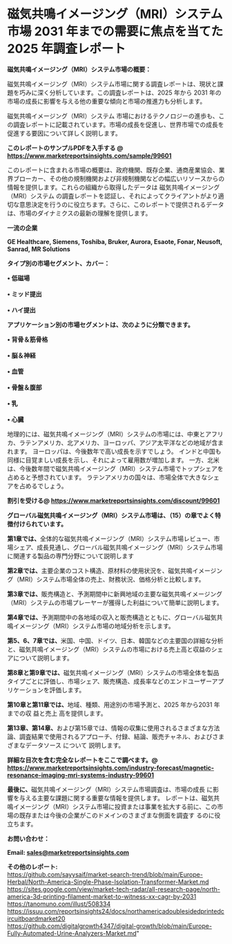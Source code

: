 # 磁気共鳴イメージング（MRI）システム 市場 2031 年までの需要に焦点を当てた 2025 年調査レポート

<strong><b>磁気共鳴イメージング（MRI）システム市場の概要：</b></strong>

磁気共鳴イメージング（MRI）システム市場に関する調査レポートは、現状と課題を巧みに深く分析しています。この調査レポートは、2025 年から 2031 年の市場の成長に影響を与える他の重要な傾向と市場の推進力も分析します。

磁気共鳴イメージング（MRI）システム 市場におけるテクノロジーの進歩も、この調査レポートに記載されています。市場の成長を促進し、世界市場での成長を促進する要因について詳しく説明します。

<strong>このレポートのサンプルPDFを入手する @ <a href=https://www.marketreportsinsights.com/sample/99601>https://www.marketreportsinsights.com/sample/99601</a></strong>

このレポートに含まれる市場の概要は、政府機関、既存企業、通商産業協会、業界ブローカー、その他の規制機関および非規制機関などの幅広いリソースからの情報を提供します。これらの組織から取得したデータは 磁気共鳴イメージング（MRI）システム の調査レポートを認証し、それによってクライアントがより適切な意思決定を行うのに役立ちます。さらに、このレポートで提供されるデータは、市場のダイナミクスの最新の理解を提供します。

<strong>一流の企業</strong>

<strong><b>GE Healthcare, Siemens, Toshiba, Bruker, Aurora, Esaote, Fonar, Neusoft, Sanrad, MR Solutions</b></strong>

<strong><b>タイプ別の市場セグメント、カバー：</b></strong>

<strong>• 低磁場<br><br>• ミッド提出<br><br>• ハイ提出</strong>

<strong><b>アプリケーション別の市場セグメントは、次のように分類できます。</b></strong>

<strong>• 背骨＆筋骨格<br><br>• 脳＆神経<br><br>• 血管<br><br>• 骨盤＆腹部<br><br>• 乳<br><br>• 心臓</strong>

 地理的には、磁気共鳴イメージング（MRI）システムの市場には、中東とアフリカ、ラテンアメリカ、北アメリカ、ヨーロッパ、アジア太平洋などの地域が含まれます。 ヨーロッパは、今後数年で高い成長を示すでしょう。 インドと中国も同様に目覚ましい成長を示し、それによって雇用数が増加します。 一方、北米は、今後数年間で磁気共鳴イメージング（MRI）システム市場でトップシェアを占めると予想されています。 ラテンアメリカの国々は、市場全体で大きなシェアを占めるでしょう。

<strong>割引を受ける@ <a href=https://www.marketreportsinsights.com/discount/99601>https://www.marketreportsinsights.com/discount/99601</a></strong>

<strong><b>グローバル磁気共鳴イメージング（MRI）システム市場は、（15）の章でよく特徴付けられています。</b></strong>

<strong><b>第</b></strong><strong><b>1章では、</b></strong>全体的な磁気共鳴イメージング（MRI）システム市場レビュー、市場シェア、成長見通し、グローバル磁気共鳴イメージング（MRI）システム市場に関連する製品の専門分野について説明します

<strong><b>第2章では、</b></strong>主要企業のコスト構造、原材料の使用状況を、磁気共鳴イメージング（MRI）システム市場全体の売上、財務状況、価格分析と比較します。

<strong><b>第3章では、</b></strong>販売構造と、予測期間中に新興地域の主要な磁気共鳴イメージング（MRI）システムの市場プレーヤーが獲得した利益について簡単に説明します。

<strong><b>第4章では、</b></strong>予測期間中の各地域の収入と販売構造とともに、グローバル磁気共鳴イメージング（MRI）システム市場の地域分析を示します。

<strong><b>第5、6、7章では、</b></strong>米国、中国、ドイツ、日本、韓国などの主要国の詳細な分析と、磁気共鳴イメージング（MRI）システムの市場における売上高と収益のシェアについて説明します。

<strong><b>第8章と第9章では、</b></strong>磁気共鳴イメージング（MRI）システムの市場全体を製品タイプごとに評価し、市場シェア、販売構造、成長率などのエンドユーザーアプリケーションを評価します。

<strong><b>第10章と第11章では、</b></strong>地域、種類、用途別の市場予測と、2025 年から2031 年までの収 益と売上 高を提供します。

<strong><b>第13章、第14章、</b></strong>および第15章では、情報の収集に使用されるさまざまな方法論、調査結果で使用されるアプローチ、付録、結論、販売チャネル、およびさまざまなデータソース について 説明します。

<strong>詳細な目次を含む完全なレポートをここで調べます。@ <a href=https://www.marketreportsinsights.com/industry-forecast/magnetic-resonance-imaging-mri-systems-industry-99601>https://www.marketreportsinsights.com/industry-forecast/magnetic-resonance-imaging-mri-systems-industry-99601</a></strong>

<strong><b>最後に、</b></strong>磁気共鳴イメージング（MRI）システム市場調査は、市場の成長 に影響を</a>与える主要な課題に関する重要な情報を提供します。 レポートは、磁気共鳴イメージング（MRI）システム市場に投資または事業を拡大する前に、この市場の既存または今後の企業がこのドメインのさまざまな側面を調査す るのに役 立ちます。

<strong><b>お問い合わせ：</b></strong>

<strong>Email: </strong><a href=mailto:sales@marketreportsinsights.com><strong>sales@marketreportsinsights.com</strong></a>

<strong>その他のレポート:</strong>
<br>
<a href=https://github.com/sayysaif/market-search-trend/blob/main/Europe-Herbal/North-America-Single-Phase-Isolation-Transformer-Market.md>https://github.com/sayysaif/market-search-trend/blob/main/Europe-Herbal/North-America-Single-Phase-Isolation-Transformer-Market.md</a>
<br>
<a href=https://sites.google.com/view/market-tech-radar/all-research-page/north-america-3d-printing-filament-market-to-witness-xx-cagr-by-2031>https://sites.google.com/view/market-tech-radar/all-research-page/north-america-3d-printing-filament-market-to-witness-xx-cagr-by-2031</a>
<br>
<a href=https://tanomuno.com/illust/508334>https://tanomuno.com/illust/508334</a>
<br>
<a href=https://issuu.com/reportsinsights24/docs/northamericadoublesidedprintedcircuitboardmarket20>https://issuu.com/reportsinsights24/docs/northamericadoublesidedprintedcircuitboardmarket20</a>
<br>
<a href=https://github.com/digitalgrowth4347/digital-growth/blob/main/Europe-Fully-Automated-Urine-Analyzers-Market.md>https://github.com/digitalgrowth4347/digital-growth/blob/main/Europe-Fully-Automated-Urine-Analyzers-Market.md</a>"
